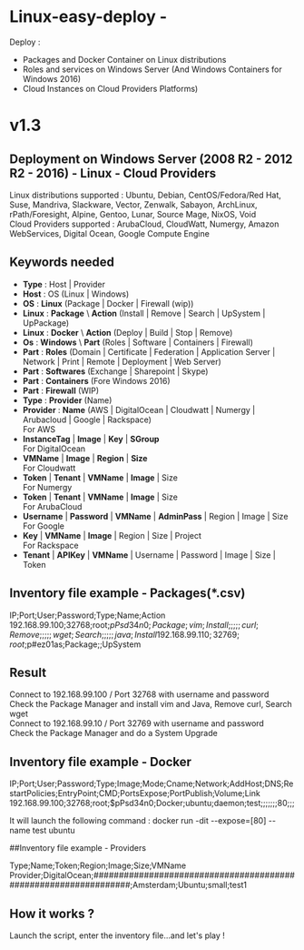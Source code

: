 # Linux-easy-deploy - 

Deploy : 

- Packages and Docker Container on Linux distributions
- Roles and services on Windows Server (And Windows Containers for Windows 2016)
- Cloud Instances on Cloud Providers Platforms) 

# v1.3

## Deployment on Windows Server (2008 R2 - 2012 R2 - 2016) - Linux - Cloud Providers  
Linux distributions supported : Ubuntu, Debian, CentOS/Fedora/Red Hat, Suse, Mandriva, Slackware, Vector, Zenwalk, Sabayon, ArchLinux, rPath/Foresight, Alpine, Gentoo, Lunar, Source Mage, NixOS, Void  
Cloud Providers supported : ArubaCloud, CloudWatt, Numergy, Amazon WebServices, Digital Ocean, Google Compute Engine  

## Keywords needed
- **Type** : Host | Provider  
- **Host** : OS (Linux | Windows)    
- **OS** : **Linux** (Package | Docker | Firewall (wip))     
- **Linux** : **Package** \ **Action** (Install | Remove | Search | UpSystem | UpPackage)  
- **Linux** : **Docker** \ **Action** (Deploy | Build | Stop | Remove)
- **Os** : **Windows** \ **Part** (Roles | Software | Containers | Firewall)    
- **Part** : **Roles** (Domain | Certificate | Federation | Application Server | Network | Print | Remote | Deployment | Web Server)      
- **Part** : **Softwares** (Exchange | Sharepoint | Skype)  
- **Part** : **Containers** (Fore Windows 2016)  
- **Part** : **Firewall** (WIP)  
- **Type** : **Provider** (Name)  
- **Provider** : **Name** (AWS | DigitalOcean | Cloudwatt | Numergy | Arubacloud | Google | Rackspace)  
For AWS  
- **InstanceTag** | **Image** | **Key** | **SGroup**  
For DigitalOcean  
- **VMName** | **Image** | **Region** | **Size**  
For Cloudwatt  
- **Token** | **Tenant** | **VMName** | **Image** | Size  
For Numergy  
- **Token** | **Tenant** | **VMName** | **Image** | Size  
For ArubaCloud  
- **Username** | **Password** | **VMName** | **AdminPass** | Region | Image | Size  
For Google  
- **Key** | **VMName** | **Image** | Region | Size | Project  
For Rackspace  
- **Tenant** | **APIKey** | **VMName** | Username | Password | Image | Size | Token 

## Inventory file example - Packages(*.csv)

  IP;Port;User;Password;Type;Name;Action  
  192.168.99.100;32768;root;$pPsd34n0;Package;vim;Install  
  ;;;;;curl;Remove  
  ;;;;;wget;Search  
  ;;;;;java;Install  
  192.168.99.110;32769;root;$p#ez01as;Package;;UpSystem  

## Result
Connect to 192.168.99.100 / Port 32768 with username and password  
Check the Package Manager and install vim and Java, Remove curl, Search wget  
Connect to 192.168.99.10 / Port 32769 with username and password  
Check the Package Manager and do a System Upgrade  

## Inventory file example - Docker  
  IP;Port;User;Password;Type;Image;Mode;Cname;Network;AddHost;DNS;RestartPolicies;EntryPoint;CMD;PortsExpose;PortPublish;Volume;Link  
  192.168.99.100;32768;root;$pPsd34n0;Docker;ubuntu;daemon;test;;;;;;;80;;;  
  
  It will launch the following command : docker run -dit --expose=[80] --name test ubuntu  

##Inventory file example - Providers
    
Type;Name;Token;Region;Image;Size;VMName
Provider;DigitalOcean;################################################################;Amsterdam;Ubuntu;small;test1

## How it works ?
Launch the script, enter the inventory file...and let's play !

